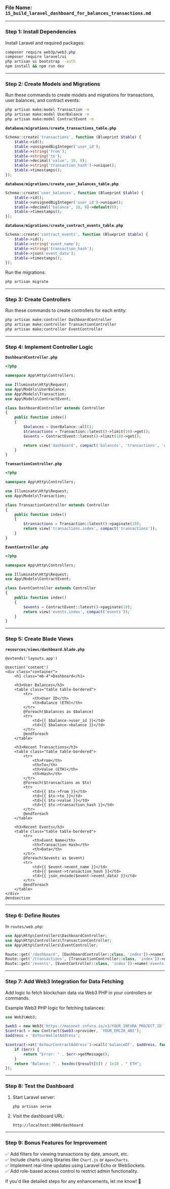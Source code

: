 ### File Name: `15_build_laravel_dashboard_for_balances_transactions.md`

---

### **Step 1: Install Dependencies**
Install Laravel and required packages:

```bash
composer require web3p/web3.php
composer require laravel/ui
php artisan ui bootstrap --auth
npm install && npm run dev
```

---

### **Step 2: Create Models and Migrations**
Run these commands to create models and migrations for transactions, user balances, and contract events:

```bash
php artisan make:model Transaction -m
php artisan make:model UserBalance -m
php artisan make:model ContractEvent -m
```

**`database/migrations/create_transactions_table.php`**
```php
Schema::create('transactions', function (Blueprint $table) {
    $table->id();
    $table->unsignedBigInteger('user_id');
    $table->string('from');
    $table->string('to');
    $table->decimal('value', 18, 8);
    $table->string('transaction_hash')->unique();
    $table->timestamps();
});
```

**`database/migrations/create_user_balances_table.php`**
```php
Schema::create('user_balances', function (Blueprint $table) {
    $table->id();
    $table->unsignedBigInteger('user_id')->unique();
    $table->decimal('balance', 18, 8)->default(0);
    $table->timestamps();
});
```

**`database/migrations/create_contract_events_table.php`**
```php
Schema::create('contract_events', function (Blueprint $table) {
    $table->id();
    $table->string('event_name');
    $table->string('transaction_hash');
    $table->json('event_data');
    $table->timestamps();
});
```

Run the migrations:

```bash
php artisan migrate
```

---

### **Step 3: Create Controllers**
Run these commands to create controllers for each entity:

```bash
php artisan make:controller DashboardController
php artisan make:controller TransactionController
php artisan make:controller EventController
```

---

### **Step 4: Implement Controller Logic**
**`DashboardController.php`**
```php
<?php

namespace App\Http\Controllers;

use Illuminate\Http\Request;
use App\Models\UserBalance;
use App\Models\Transaction;
use App\Models\ContractEvent;

class DashboardController extends Controller
{
    public function index()
    {
        $balances = UserBalance::all();
        $transactions = Transaction::latest()->limit(10)->get();
        $events = ContractEvent::latest()->limit(10)->get();

        return view('dashboard', compact('balances', 'transactions', 'events'));
    }
}
```

**`TransactionController.php`**
```php
<?php

namespace App\Http\Controllers;

use Illuminate\Http\Request;
use App\Models\Transaction;

class TransactionController extends Controller
{
    public function index()
    {
        $transactions = Transaction::latest()->paginate(10);
        return view('transactions.index', compact('transactions'));
    }
}
```

**`EventController.php`**
```php
<?php

namespace App\Http\Controllers;

use Illuminate\Http\Request;
use App\Models\ContractEvent;

class EventController extends Controller
{
    public function index()
    {
        $events = ContractEvent::latest()->paginate(10);
        return view('events.index', compact('events'));
    }
}
```

---

### **Step 5: Create Blade Views**
**`resources/views/dashboard.blade.php`**
```blade
@extends('layouts.app')

@section('content')
<div class="container">
    <h1 class="mb-4">Dashboard</h1>

    <h3>User Balances</h3>
    <table class="table table-bordered">
        <tr>
            <th>User ID</th>
            <th>Balance (ETH)</th>
        </tr>
        @foreach($balances as $balance)
        <tr>
            <td>{{ $balance->user_id }}</td>
            <td>{{ $balance->balance }}</td>
        </tr>
        @endforeach
    </table>

    <h3>Recent Transactions</h3>
    <table class="table table-bordered">
        <tr>
            <th>From</th>
            <th>To</th>
            <th>Value (ETH)</th>
            <th>Hash</th>
        </tr>
        @foreach($transactions as $tx)
        <tr>
            <td>{{ $tx->from }}</td>
            <td>{{ $tx->to }}</td>
            <td>{{ $tx->value }}</td>
            <td>{{ $tx->transaction_hash }}</td>
        </tr>
        @endforeach
    </table>

    <h3>Recent Events</h3>
    <table class="table table-bordered">
        <tr>
            <th>Event Name</th>
            <th>Transaction Hash</th>
            <th>Data</th>
        </tr>
        @foreach($events as $event)
        <tr>
            <td>{{ $event->event_name }}</td>
            <td>{{ $event->transaction_hash }}</td>
            <td>{{ json_encode($event->event_data) }}</td>
        </tr>
        @endforeach
    </table>
</div>
@endsection
```

---

### **Step 6: Define Routes**
In `routes/web.php`:

```php
use App\Http\Controllers\DashboardController;
use App\Http\Controllers\TransactionController;
use App\Http\Controllers\EventController;

Route::get('/dashboard', [DashboardController::class, 'index'])->name('dashboard');
Route::get('/transactions', [TransactionController::class, 'index'])->name('transactions.index');
Route::get('/events', [EventController::class, 'index'])->name('events.index');
```

---

### **Step 7: Add Web3 Integration for Data Fetching**
Add logic to fetch blockchain data via Web3 PHP in your controllers or commands.

Example Web3 PHP logic for fetching balances:

```php
use Web3\Web3;

$web3 = new Web3('https://mainnet.infura.io/v3/YOUR_INFURA_PROJECT_ID');
$contract = new Contract($web3->provider, 'YOUR_ERC20_ABI');
$address = '0xYourWalletAddress';

$contract->at('0xYourContractAddress')->call('balanceOf', $address, function ($err, $result) {
    if ($err) {
        return "Error: " . $err->getMessage();
    }
    return "Balance: " . hexdec($result[0]) / 1e18 . " ETH";
});
```

---

### **Step 8: Test the Dashboard**
1. Start Laravel server:  
   ```bash
   php artisan serve
   ```

2. Visit the dashboard URL:  
   ```
   http://localhost:8000/dashboard
   ```

---

### **Step 9: Bonus Features for Improvement**
✅ Add filters for viewing transactions by date, amount, etc.  
✅ Include charts using libraries like `Chart.js` or `ApexCharts`.  
✅ Implement real-time updates using Laravel Echo or WebSockets.  
✅ Add role-based access control to restrict admin functionality.  

If you'd like detailed steps for any enhancements, let me know! 🚀